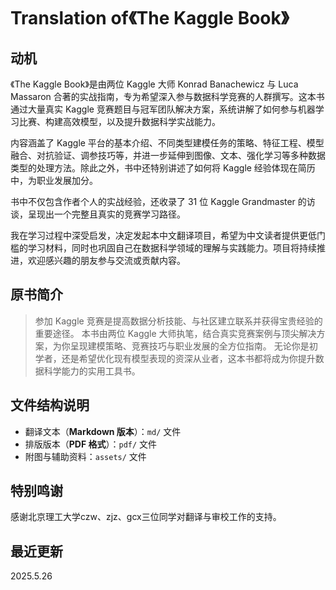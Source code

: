 # Translation of《The Kaggle Book》


## 动机

《The Kaggle Book》是由两位 Kaggle 大师 Konrad Banachewicz 与 Luca Massaron 合著的实战指南，专为希望深入参与数据科学竞赛的人群撰写。这本书通过大量真实 Kaggle 竞赛题目与冠军团队解决方案，系统讲解了如何参与机器学习比赛、构建高效模型，以及提升数据科学实战能力。

内容涵盖了 Kaggle 平台的基本介绍、不同类型建模任务的策略、特征工程、模型融合、对抗验证、调参技巧等，并进一步延伸到图像、文本、强化学习等多种数据类型的处理方法。除此之外，书中还特别讲述了如何将 Kaggle 经验体现在简历中，为职业发展加分。

书中不仅包含作者个人的实战经验，还收录了 31 位 Kaggle Grandmaster 的访谈，呈现出一个完整且真实的竞赛学习路径。

我在学习过程中深受启发，决定发起本中文翻译项目，希望为中文读者提供更低门槛的学习材料，同时也巩固自己在数据科学领域的理解与实践能力。项目将持续推进，欢迎感兴趣的朋友参与交流或贡献内容。



## 原书简介

> 参加 Kaggle 竞赛是提高数据分析技能、与社区建立联系并获得宝贵经验的重要途径。
> 本书由两位 Kaggle 大师执笔，结合真实竞赛案例与顶尖解决方案，为你呈现建模策略、竞赛技巧与职业发展的全方位指南。
> 无论你是初学者，还是希望优化现有模型表现的资深从业者，这本书都将成为你提升数据科学能力的实用工具书。


## 文件结构说明

* 翻译文本（**Markdown 版本**）：`md/` 文件
* 排版版本（**PDF 格式**）：`pdf/` 文件
* 附图与辅助资料：`assets/` 文件



## 特别鸣谢

感谢北京理工大学czw、zjz、gcx三位同学对翻译与审校工作的支持。


## 最近更新

2025.5.26
